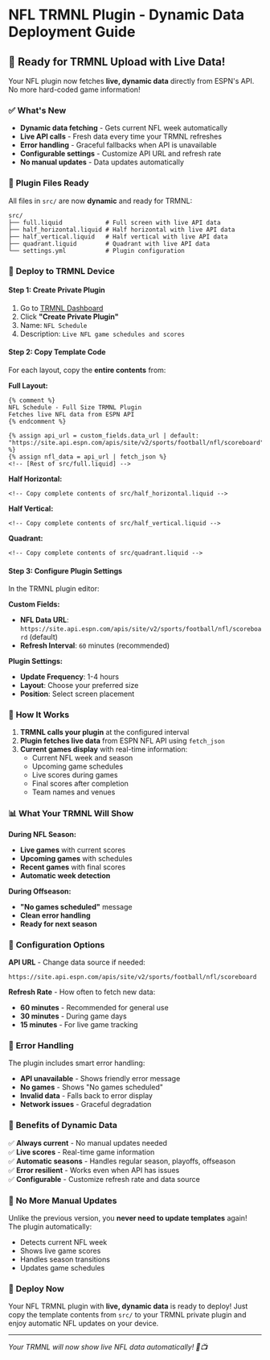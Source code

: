 # NFL TRMNL Plugin - Dynamic Data Deployment Guide

## 🚀 Ready for TRMNL Upload with Live Data!

Your NFL plugin now fetches **live, dynamic data** directly from ESPN's API. No more hard-coded game information!

### ✅ **What's New**

- **Dynamic data fetching** - Gets current NFL week automatically
- **Live API calls** - Fresh data every time your TRMNL refreshes
- **Error handling** - Graceful fallbacks when API is unavailable
- **Configurable settings** - Customize API URL and refresh rate
- **No manual updates** - Data updates automatically

### 📁 **Plugin Files Ready**

All files in `src/` are now **dynamic** and ready for TRMNL:

```
src/
├── full.liquid            # Full screen with live API data
├── half_horizontal.liquid # Half horizontal with live API data
├── half_vertical.liquid   # Half vertical with live API data
├── quadrant.liquid        # Quadrant with live API data
└── settings.yml           # Plugin configuration
```

### 🏈 **Deploy to TRMNL Device**

#### **Step 1: Create Private Plugin**
1. Go to [TRMNL Dashboard](https://usetrmnl.com/)
2. Click **"Create Private Plugin"**
3. Name: `NFL Schedule`
4. Description: `Live NFL game schedules and scores`

#### **Step 2: Copy Template Code**

For each layout, copy the **entire contents** from:

**Full Layout:**
```liquid
{% comment %}
NFL Schedule - Full Size TRMNL Plugin
Fetches live NFL data from ESPN API
{% endcomment %}

{% assign api_url = custom_fields.data_url | default: "https://site.api.espn.com/apis/site/v2/sports/football/nfl/scoreboard" %}
{% assign nfl_data = api_url | fetch_json %}
<!-- [Rest of src/full.liquid] -->
```

**Half Horizontal:**
```liquid
<!-- Copy complete contents of src/half_horizontal.liquid -->
```

**Half Vertical:**
```liquid
<!-- Copy complete contents of src/half_vertical.liquid -->
```

**Quadrant:**
```liquid
<!-- Copy complete contents of src/quadrant.liquid -->
```

#### **Step 3: Configure Plugin Settings**

In the TRMNL plugin editor:

**Custom Fields:**
- **NFL Data URL**: `https://site.api.espn.com/apis/site/v2/sports/football/nfl/scoreboard` (default)
- **Refresh Interval**: `60` minutes (recommended)

**Plugin Settings:**
- **Update Frequency**: 1-4 hours
- **Layout**: Choose your preferred size
- **Position**: Select screen placement

### 🎯 **How It Works**

1. **TRMNL calls your plugin** at the configured interval
2. **Plugin fetches live data** from ESPN NFL API using `fetch_json`
3. **Current games display** with real-time information:
   - Current NFL week and season
   - Upcoming game schedules
   - Live scores during games
   - Final scores after completion
   - Team names and venues

### 📊 **What Your TRMNL Will Show**

**During NFL Season:**
- **Live games** with current scores
- **Upcoming games** with schedules
- **Recent games** with final scores
- **Automatic week detection**

**During Offseason:**
- **"No games scheduled"** message
- **Clean error handling**
- **Ready for next season**

### 🔧 **Configuration Options**

**API URL** - Change data source if needed:
```
https://site.api.espn.com/apis/site/v2/sports/football/nfl/scoreboard
```

**Refresh Rate** - How often to fetch new data:
- **60 minutes** - Recommended for general use
- **30 minutes** - During game days
- **15 minutes** - For live game tracking

### 🚨 **Error Handling**

The plugin includes smart error handling:
- **API unavailable** - Shows friendly error message
- **No games** - Shows "No games scheduled"
- **Invalid data** - Falls back to error display
- **Network issues** - Graceful degradation

### 🎉 **Benefits of Dynamic Data**

✅ **Always current** - No manual updates needed  
✅ **Live scores** - Real-time game information  
✅ **Automatic seasons** - Handles regular season, playoffs, offseason  
✅ **Error resilient** - Works even when API has issues  
✅ **Configurable** - Customize refresh rate and data source  

### 🔄 **No More Manual Updates**

Unlike the previous version, you **never need to update templates** again! The plugin automatically:
- Detects current NFL week
- Shows live game scores
- Handles season transitions
- Updates game schedules

### 🚀 **Deploy Now**

Your NFL TRMNL plugin with **live, dynamic data** is ready to deploy! Just copy the template contents from `src/` to your TRMNL private plugin and enjoy automatic NFL updates on your device.

---

*Your TRMNL will now show live NFL data automatically! 🏈📺*